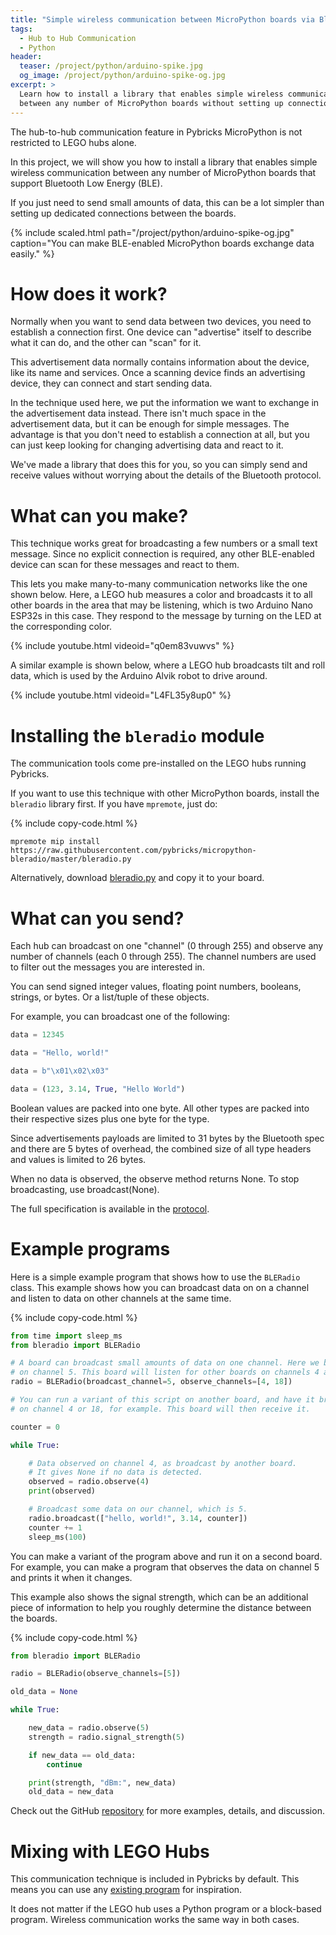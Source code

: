 ```yaml
---
title: "Simple wireless communication between MicroPython boards via Bluetooth (BLE)"
tags:
  - Hub to Hub Communication
  - Python
header:
  teaser: /project/python/arduino-spike.jpg
  og_image: /project/python/arduino-spike-og.jpg
excerpt: >
  Learn how to install a library that enables simple wireless communication
  between any number of MicroPython boards without setting up connections.
---
```


The hub-to-hub communication feature in Pybricks MicroPython is not restricted
to LEGO hubs alone.

In this project, we will show you how to install a library that enables simple
wireless communication between any number of MicroPython boards that support
Bluetooth Low Energy (BLE).

If you just need to send small amounts of data, this can be a lot simpler than
setting up dedicated connections between the boards.

{% include scaled.html
  path="/project/python/arduino-spike-og.jpg"
  caption="You can make BLE-enabled MicroPython boards exchange data easily."
%}

# How does it work?

Normally when you want to send data between two devices, you need to establish
a connection first. One device can "advertise" itself to describe what it can
do, and the other can "scan" for it.

This advertisement data normally contains information about the device, like
its name and services. Once a scanning device finds an advertising
device, they can connect and start sending data.

In the technique used here, we put the information we want to exchange in the
advertisement data instead. There isn't much space in the advertisement data,
but it can be enough for simple messages. The advantage is that you don't need
to establish a connection at all, but you can just keep looking for changing
advertising data and react to it.

We've made a library that does this for you, so you can simply send and receive
values without worrying about the details of the Bluetooth protocol.

# What can you make?

This technique works great for broadcasting a few numbers or a small text
message. Since no explicit connection is required, any other BLE-enabled device
can scan for these messages and react to them.

This lets you make many-to-many communication networks like the one shown
below. Here, a LEGO hub measures a color and broadcasts it to all other boards
in the area that may be listening, which is two Arduino Nano ESP32s in this
case. They respond to the message by turning on the LED at the corresponding
color.

{% include youtube.html videoid="q0em83vuwvs" %}

A similar example is shown below, where a LEGO hub broadcasts tilt and roll
data, which is used by the Arduino Alvik robot to drive around.

{% include youtube.html videoid="L4FL35y8up0" %}

# Installing the `bleradio` module

The communication tools come pre-installed on the LEGO hubs running Pybricks.

If you want to use this technique with other MicroPython
boards, install the `bleradio` library first. If you have `mpremote`, just do:

{% include copy-code.html %}
```
mpremote mip install https://raw.githubusercontent.com/pybricks/micropython-bleradio/master/bleradio.py
```
Alternatively, download <a href="https://raw.githubusercontent.com/pybricks/micropython-bleradio/master/bleradio.py" download>
bleradio.py</a> and copy it to your board.


# What can you send?

Each hub can broadcast on one "channel" (0 through 255) and observe any number
of channels (each 0 through 255). The channel numbers are used to filter out
the messages you are interested in.

You can send signed integer values, floating point numbers, booleans, strings,
or bytes. Or a list/tuple of these objects.

For example, you can broadcast one of the following:

```python
data = 12345

data = "Hello, world!"

data = b"\x01\x02\x03"

data = (123, 3.14, True, "Hello World")
```

Boolean values are packed into one byte. All other types are packed into their
respective sizes plus one byte for the type.

Since advertisements payloads are limited to 31 bytes by the Bluetooth spec and
there are 5 bytes of overhead, the combined size of all type headers and values
is limited to 26 bytes.

When no data is observed, the observe method returns None. To stop
broadcasting, use broadcast(None).

The full specification is available in the [protocol](https://github.com/pybricks/technical-info/blob/master/pybricks-ble-broadcast-observe.md).

# Example programs

Here is a simple example program that shows how to use the `BLERadio` class.
This example shows how you can broadcast data on on a channel and listen to
data on other channels at the same time.

{% include copy-code.html %}
```python
from time import sleep_ms
from bleradio import BLERadio

# A board can broadcast small amounts of data on one channel. Here we broadcast
# on channel 5. This board will listen for other boards on channels 4 and 18.
radio = BLERadio(broadcast_channel=5, observe_channels=[4, 18])

# You can run a variant of this script on another board, and have it broadcast
# on channel 4 or 18, for example. This board will then receive it.

counter = 0

while True:

    # Data observed on channel 4, as broadcast by another board.
    # It gives None if no data is detected.
    observed = radio.observe(4)
    print(observed)

    # Broadcast some data on our channel, which is 5.
    radio.broadcast(["hello, world!", 3.14, counter])
    counter += 1
    sleep_ms(100)
```

You can make a variant of the program above and run it on a second board.
For example, you can make a program that observes the data on channel 5 and
prints it when it changes.

This example also shows the signal strength, which can be an additional piece
of information to help you roughly determine the distance between the boards.

{% include copy-code.html %}
```python
from bleradio import BLERadio

radio = BLERadio(observe_channels=[5])

old_data = None

while True:

    new_data = radio.observe(5)
    strength = radio.signal_strength(5)

    if new_data == old_data:
        continue

    print(strength, "dBm:", new_data)
    old_data = new_data
```

Check out the GitHub
[repository](https://github.com/pybricks/micropython-bleradio) for more
examples, details, and discussion.

# Mixing with LEGO Hubs

This communication technique is included in Pybricks by default. This means you
can use any [existing program](https://pybricks.com/project/hub-to-hub-communication/) for inspiration.

It does not matter if the LEGO hub uses a Python program or a block-based
program. Wireless communication works the same way in both cases.
